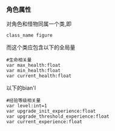 ### 角色属性
对角色和怪物同属一个类,即
```
class_name figure
```
而这个类应包含以下的全局量
```
#生命相关量
var max_health:float
var min_health:float
var current_health:float
``` 
以下的bian'l
```
#经验等级相关量
var level:int=1
var upgrade_init_experience:float
var upgrade_threshold_experience:float
var current_experience:float
```

<!--stackedit_data:
eyJoaXN0b3J5IjpbMTIwMzkxMzA1MCw1MDI0OTA2MTNdfQ==
-->